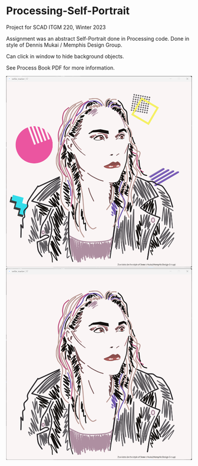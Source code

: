 # Processing-Self-Portrait
Project for SCAD ITGM 220, Winter 2023

Assignment was an abstract Self-Portrait done in Processing code. Done in style of Dennis Mukai / Memphis Design Group.

Can click in window to hide background objects.

See Process Book PDF for more information.

![Image of Zoe Astra's self-portrait done in style of Dennis Mukai / Memphis Design Group](https://github.com/Zheta/Processing-Self-Portrait/blob/main/pop.png?raw=true)
![Same self-portrait without background objects](https://github.com/Zheta/Processing-Self-Portrait/blob/main/nopop.png?raw=true)
